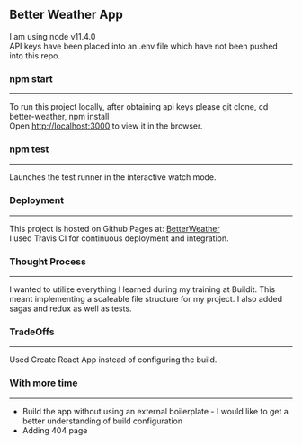 ## Better Weather App
I am using node v11.4.0<br>
API keys have been placed into an .env file which have not been pushed into this repo.<br>

### npm start
---
To run this project locally, after obtaining api keys please git clone, cd better-weather, npm install<br>
Open [http://localhost:3000](http://localhost:3000) to view it in the browser.

### npm test
---
Launches the test runner in the interactive watch mode.<br>

### Deployment
---
This project is hosted on Github Pages at: [BetterWeather](https://cilavery.github.io/better-weather/)<br>
I used Travis CI for continuous deployment and integration.

### Thought Process
---
I wanted to utilize everything I learned during my training at Buildit. This meant implementing a scaleable file structure for my project. I also added sagas and redux as well as tests.

### TradeOffs
---
Used Create React App instead of configuring the build.

### With more time
---
 - Build the app without using an external boilerplate - I would like to get a better understanding of build configuration
 - Adding 404 page
